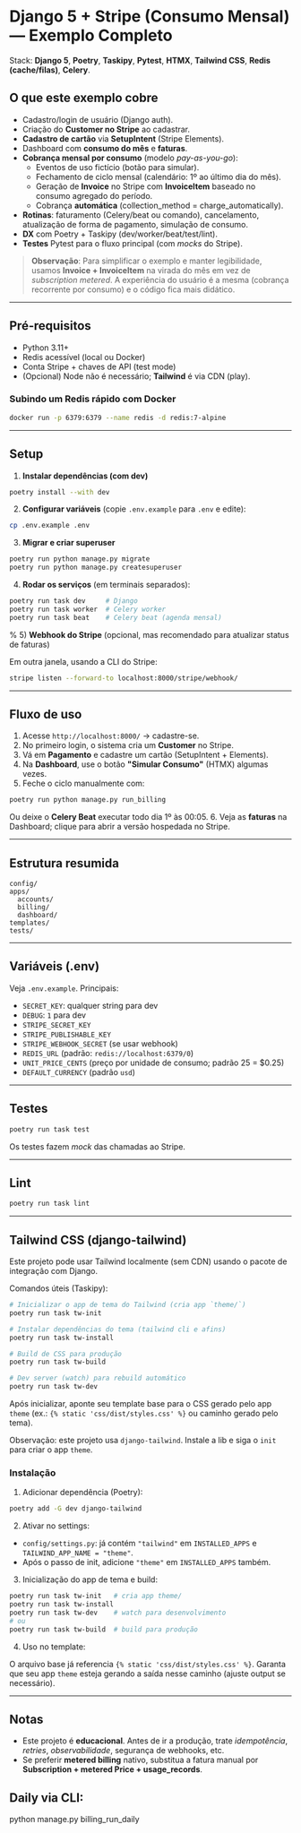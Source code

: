 # Django 5 + Stripe (Consumo Mensal) — Exemplo Completo

Stack: **Django 5**, **Poetry**, **Taskipy**, **Pytest**, **HTMX**, **Tailwind CSS**, **Redis (cache/filas)**, **Celery**.

## O que este exemplo cobre

- Cadastro/login de usuário (Django auth).
- Criação do **Customer no Stripe** ao cadastrar.
- **Cadastro de cartão** via **SetupIntent** (Stripe Elements).
- Dashboard com **consumo do mês** e **faturas**.
- **Cobrança mensal por consumo** (modelo *pay-as-you-go*):
  - Eventos de uso fictício (botão para simular).
  - Fechamento de ciclo mensal (calendário: 1º ao último dia do mês).
  - Geração de **Invoice** no Stripe com **InvoiceItem** baseado no consumo agregado do período.
  - Cobrança **automática** (collection_method = charge_automatically).
- **Rotinas**: faturamento (Celery/beat ou comando), cancelamento, atualização de forma de pagamento, simulação de consumo.
- **DX** com Poetry + Taskipy (dev/worker/beat/test/lint).
- **Testes** Pytest para o fluxo principal (com *mocks* do Stripe).

> **Observação**: Para simplificar o exemplo e manter legibilidade, usamos **Invoice + InvoiceItem** na virada do mês em vez de *subscription metered*. A experiência do usuário é a mesma (cobrança recorrente por consumo) e o código fica mais didático.

---

## Pré‑requisitos

- Python 3.11+
- Redis acessível (local ou Docker)
- Conta Stripe + chaves de API (test mode)
- (Opcional) Node não é necessário; **Tailwind** é via CDN (play).

### Subindo um Redis rápido com Docker

```bash
docker run -p 6379:6379 --name redis -d redis:7-alpine
```

---

## Setup

1) **Instalar dependências (com dev)**

```bash
poetry install --with dev
```

2) **Configurar variáveis** (copie `.env.example` para `.env` e edite):

```bash
cp .env.example .env
```

3) **Migrar e criar superuser**

```bash
poetry run python manage.py migrate
poetry run python manage.py createsuperuser
```

4) **Rodar os serviços** (em terminais separados):

```bash
poetry run task dev     # Django
poetry run task worker  # Celery worker
poetry run task beat    # Celery beat (agenda mensal)
```
%
5) **Webhook do Stripe** (opcional, mas recomendado para atualizar status de faturas)

Em outra janela, usando a CLI do Stripe:

```bash
stripe listen --forward-to localhost:8000/stripe/webhook/
```

---

## Fluxo de uso

1. Acesse `http://localhost:8000/` → cadastre-se.
2. No primeiro login, o sistema cria um **Customer** no Stripe.
3. Vá em **Pagamento** e cadastre um cartão (SetupIntent + Elements). 
4. Na **Dashboard**, use o botão **"Simular Consumo"** (HTMX) algumas vezes.
5. Feche o ciclo manualmente com:

```bash
poetry run python manage.py run_billing
```

Ou deixe o **Celery Beat** executar todo dia 1º às 00:05.
6. Veja as **faturas** na Dashboard; clique para abrir a versão hospedada no Stripe.

---

## Estrutura resumida

```
config/
apps/
  accounts/
  billing/
  dashboard/
templates/
tests/
```

---

## Variáveis (.env)

Veja `.env.example`. Principais:
- `SECRET_KEY`: qualquer string para dev
- `DEBUG`: `1` para dev
- `STRIPE_SECRET_KEY`
- `STRIPE_PUBLISHABLE_KEY`
- `STRIPE_WEBHOOK_SECRET` (se usar webhook)
- `REDIS_URL` (padrão: `redis://localhost:6379/0`)
- `UNIT_PRICE_CENTS` (preço por unidade de consumo; padrão 25 = $0.25)
- `DEFAULT_CURRENCY` (padrão `usd`)

---

## Testes

```bash
poetry run task test
```

Os testes fazem *mock* das chamadas ao Stripe.

---

## Lint

```bash
poetry run task lint
```

---

## Tailwind CSS (django-tailwind)

Este projeto pode usar Tailwind localmente (sem CDN) usando o pacote de integração com Django.

Comandos úteis (Taskipy):

```bash
# Inicializar o app de tema do Tailwind (cria app `theme/`)
poetry run task tw-init

# Instalar dependências do tema (tailwind cli e afins)
poetry run task tw-install

# Build de CSS para produção
poetry run task tw-build

# Dev server (watch) para rebuild automático
poetry run task tw-dev
```

Após inicializar, aponte seu template base para o CSS gerado pelo app `theme` (ex.: `{% static 'css/dist/styles.css' %}` ou caminho gerado pelo tema).

Observação: este projeto usa `django-tailwind`. Instale a lib e siga o `init` para criar o app `theme`.

### Instalação

1) Adicionar dependência (Poetry):

```bash
poetry add -G dev django-tailwind
```

2) Ativar no settings:

- `config/settings.py`: já contém `"tailwind"` em `INSTALLED_APPS` e `TAILWIND_APP_NAME = "theme"`.
- Após o passo de init, adicione `"theme"` em `INSTALLED_APPS` também.

3) Inicialização do app de tema e build:

```bash
poetry run task tw-init   # cria app theme/
poetry run task tw-install
poetry run task tw-dev    # watch para desenvolvimento
# ou
poetry run task tw-build  # build para produção
```

4) Uso no template:

O arquivo base já referencia `{% static 'css/dist/styles.css' %}`.
Garanta que seu app `theme` esteja gerando a saída nesse caminho (ajuste output se necessário).

---

## Notas

- Este projeto é **educacional**. Antes de ir a produção, trate *idempotência*, *retries*, *observabilidade*, segurança de webhooks, etc.
- Se preferir **metered billing** nativo, substitua a fatura manual por **Subscription + metered Price + usage_records**.




## Daily via CLI:

python manage.py billing_run_daily

